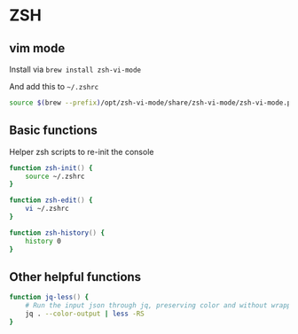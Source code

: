 # ZSH

## vim mode

Install via `brew install zsh-vi-mode`

And add this to `~/.zshrc`

```zsh
source $(brew --prefix)/opt/zsh-vi-mode/share/zsh-vi-mode/zsh-vi-mode.plugin.zsh
```

## Basic functions

Helper zsh scripts to re-init the console

```zsh
function zsh-init() {
    source ~/.zshrc
}

function zsh-edit() {
    vi ~/.zshrc
}

function zsh-history() {
    history 0
}
```

## Other helpful functions

```zsh
function jq-less() {
    # Run the input json through jq, preserving color and without wrapping
    jq . --color-output | less -RS
}
```
